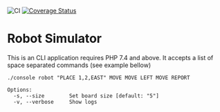 ![CI](https://github.com/hoangnd25/robo_sim_php/workflows/CI/badge.svg)
[![Coverage Status](https://coveralls.io/repos/github/hoangnd25/robo_sim_php/badge.svg)](https://coveralls.io/github/hoangnd25/robo_sim_php)

Robot Simulator
===================

This is an CLI application requires PHP 7.4 and above.
It accepts a list of space separated commands (see example bellow)

    ./console robot "PLACE 1,2,EAST" MOVE MOVE LEFT MOVE REPORT

    Options:
      -s, --size        Set board size [default: "5"]
      -v, --verbose     Show logs
